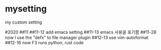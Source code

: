# mysetting
my custom setting

#2020
##11
##11-12
add emacs setting
##11-13
emacs 사용을 포기함
##11-28
now I use the "defx" to file manager plugin
##12-13
use vim-autoformat
##12-16
now F3 runs python, rust code
